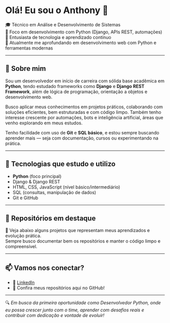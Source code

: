 # Olá! Eu sou o Anthony 👋

🎓 Técnico em Análise e Desenvolvimento de Sistemas  
🐍 Foco em desenvolvimento com Python (Django, APIs REST, automações)  
🧠 Entusiasta de tecnologia e aprendizado contínuo  
📌 Atualmente me aprofundando em desenvolvimento web com Python e ferramentas modernas

---

## 🚀 Sobre mim

Sou um desenvolvedor em início de carreira com sólida base acadêmica em **Python**, tendo estudado frameworks como **Django** e **Django REST Framework**, além de lógica de programação, orientação a objetos e desenvolvimento web.

Busco aplicar meus conhecimentos em projetos práticos, colaborando com soluções eficientes, bem estruturadas e com código limpo. Também tenho interesse crescente por automações, bots e inteligência artificial, áreas que venho explorando em meus estudos.

Tenho facilidade com uso de **Git** e **SQL básico**, e estou sempre buscando aprender mais — seja com documentação, cursos ou experimentando na prática.

---

## 🧰 Tecnologias que estudo e utilizo

- **Python** (foco principal)
- Django & Django REST
- HTML, CSS, JavaScript (nível básico/intermediário)
- SQL (consultas, manipulação de dados)
- Git e GitHub

---

## 📌 Repositórios em destaque

📎 Veja abaixo alguns projetos que representam meus aprendizados e evolução prática.  
Sempre busco documentar bem os repositórios e manter o código limpo e compreensível.

---

## 📫 Vamos nos conectar?

- 💼 [LinkedIn](https://www.linkedin.com/in/anthony-ueta-vecchia-23568b2b7)
- 🐙 Confira meus repositórios aqui no GitHub!

---

🔍 *Em busca da primeira oportunidade como Desenvolvedor Python, onde eu possa crescer junto com o time, aprender com desafios reais e contribuir com dedicação e vontade de evoluir!*

